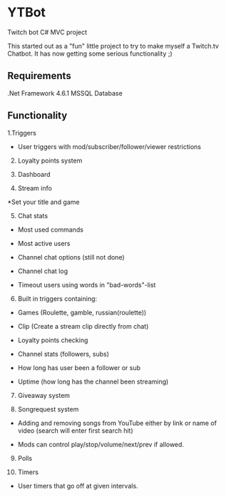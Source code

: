 # YTBot
Twitch bot C# MVC project

This started out as a "fun" little project to try to make myself a Twitch.tv Chatbot.
It has now getting some serious functionality ;)

## Requirements 
.Net Framework 4.6.1
MSSQL Database 


## Functionality
1.Triggers
 
* User triggers with mod/subscriber/follower/viewer restrictions
  
2. Loyalty points system

3. Dashboard

4. Stream info

 *Set your title and game
  
5. Chat stats
  
 * Most used commands
  
 * Most active users
  
 * Channel chat options (still not done)
  
 * Channel chat log
  
 * Timeout users using words in "bad-words"-list
  
6. Built in triggers containing:

* Games (Roulette, gamble, russian(roulette))
 
 * Clip (Create a stream clip directly from chat)
  
 * Loyalty points checking
  
 * Channel stats (followers, subs)

 * How long has user been a follower or sub

 * Uptime (how long has the channel been streaming)
  
7. Giveaway system

8. Songrequest system

 * Adding and removing songs from YouTube either by link or name of video (search will enter first search hit)

 * Mods can control play/stop/volume/next/prev if allowed.

9. Polls
 
10. Timers

 * User timers that go off at given intervals.

